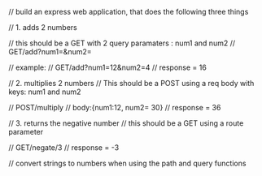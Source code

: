 // build an express web application, that does the following three things

// 1. adds 2 numbers

// this should be a GET with 2 query paramaters : num1 and num2
// GET/add?num1=&num2=

// example:
// GET/add?num1=12&num2=4 
// response = 16

// 2. multiplies 2 numbers
// This should be a POST using a req body with keys: num1 and num2

// POST/multiply
// body:{num1:12, num2= 30}
// response = 36

// 3. returns the negative number
// this should be a GET using a route parameter

// GET/negate/3
// response = -3

// convert strings to numbers when using the path and query functions 